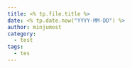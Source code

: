 ```yaml
---
title: <% tp.file.title %>
date: <% tp.date.now("YYYY-MM-DD") %>
author: minjumost
category:
  - test
tags:
  - tes
---
```

